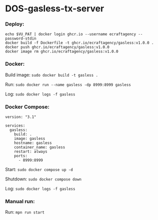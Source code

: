 # DOS-gasless-tx-server

### Deploy:

```
echo $VU_PAT | docker login ghcr.io --username ecraftagency --password-stdin
docker build -f Dockerfile -t ghcr.io/ecraftagency/gasless:v1.0.0 .
docker push ghcr.io/ecraftagency/gasless:v1.0.0
docker image rm ghcr.io/ecraftagency/gasless:v1.0.0
```

### Docker:

Build image: `sudo docker build -t gasless .`

Run: `sudo docker run --name gasless -dp 8999:8999 gasless`

Log: `sudo docker logs -f gasless`

### Docker Compose:

```
version: "3.1"

services:
  gasless:
    build: .
    image: gasless
    hostname: gasless
    container_name: gasless
    restart: always
    ports:
      - 8999:8999
```

Start: `sudo docker compose up -d`

Shutdown: `sudo docker compose down`

Log: `sudo docker logs -f gasless`

### Manual run:

Run: `mpn run start`